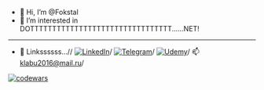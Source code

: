 - 👋 Hi, I’m @Fokstal
- 👀 I’m interested in DOTTTTTTTTTTTTTTTTTTTTTTTTTTTTTTTT......NET!

---

- 🔗 Linkssssss...//
    [![LinkedIn](https://img.shields.io/badge/linkedin-%230077B5.svg?style=for-the-badge&logo=linkedin&logoColor=white)](https://www.linkedin.com/in/fokstal)/
    [![Telegram](https://img.shields.io/badge/Telegram-2CA5E0?style=for-the-badge&logo=telegram&logoColor=white)](https://t.me/Fokstal)/
    [![Udemy](https://img.shields.io/badge/Udemy-A435F0?style=for-the-badge&logo=Udemy&logoColor=white)](https://github.com/Fokstal)/
    📫 klabu2016@mail.ru/


[![codewars](https://www.codewars.com/users/Fokstal/badges/large)](https://www.codewars.com/users/Fokstal) 
